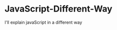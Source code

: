                                                                                                                                              
# JavaScript-Different-Way
I'll explain javaScript in a different way       
  










